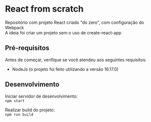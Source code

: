 # React from scratch

Repositório com projeto React criado "do zero", com configuração do Webpack  
A ideia foi criar um projeto sem o uso de create-react-app

## Pré-requisitos

Antes de começar, verifique se você atendeu aos seguintes requisitos:

<!---Estes são apenas requisitos de exemplo. Adicionar, duplicar ou remover conforme necessário--->

- NodeJs (o projeto foi feito utilizando a versão 16.17.0)

## Desenvolvimento

Iniciar servidor de desenvolvimento:  
`npm start`

Realizar build do projeto:  
`npm run build`
